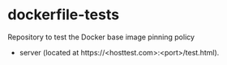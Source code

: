 # dockerfile-tests

Repository to test the Docker base image pinning policy

- server (located at https://\<hosttest.com\>:\<port\>/test.html).

